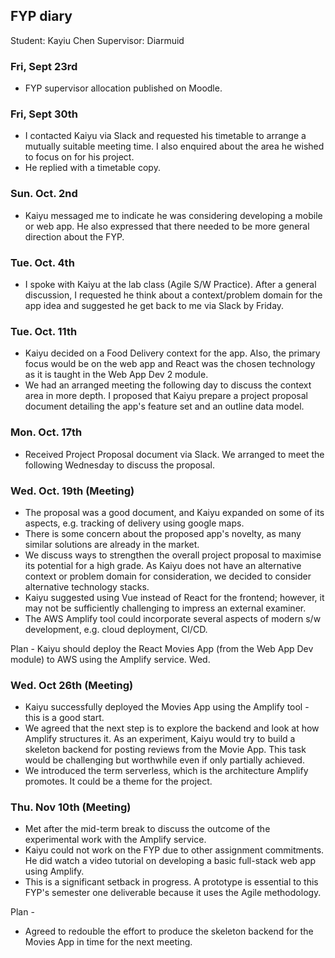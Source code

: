 ## FYP diary

Student: Kayiu Chen
Supervisor: Diarmuid

### Fri, Sept 23rd

+ FYP supervisor allocation published on Moodle.

### Fri, Sept 30th

+ I contacted Kaiyu via Slack and requested his timetable to arrange a mutually suitable meeting time. I also enquired about the area he wished to focus on for his project. 
+ He replied with a timetable copy.

### Sun. Oct. 2nd

+ Kaiyu messaged me to indicate he was considering developing a mobile or web app. He also expressed that there needed to be more general direction about the FYP.

### Tue. Oct. 4th

+ I spoke with Kaiyu at the lab class (Agile S/W Practice). After a general discussion, I requested he think about a context/problem domain for the app idea and suggested he get back to me via Slack by Friday.

### Tue. Oct. 11th

+ Kaiyu decided on a Food Delivery context for the app. Also, the primary focus would be on the web app and React was the chosen technology as it is taught in the Web App Dev 2 module.
+ We had an arranged meeting the following day to discuss the context area in more depth. I proposed that Kaiyu prepare a project proposal document detailing the app's feature set and an outline data model.

### Mon. Oct. 17th

+ Received Project Proposal document via Slack. We arranged to meet the following Wednesday to discuss the proposal.

### Wed. Oct. 19th (Meeting)

+ The proposal was a good document, and Kaiyu expanded on some of its aspects, e.g. tracking of delivery using google maps. 
+ There is some concern about the proposed app's novelty, as many similar solutions are already in the market.
+ We discuss ways to strengthen the overall project proposal to maximise its potential for a high grade. As Kaiyu does not have an alternative context or problem domain for consideration, we decided to consider alternative technology stacks. 
+ Kaiyu suggested using Vue instead of React for the frontend; however, it may not be sufficiently challenging to impress an external examiner.
+ The AWS Amplify tool could incorporate several aspects of modern s/w development, e.g. cloud deployment, CI/CD.

Plan - Kaiyu should deploy the React Movies App (from the Web App Dev module) to AWS using the Amplify service.
Wed. 


### Wed. Oct 26th (Meeting)
+ Kaiyu successfully deployed the Movies App using the Amplify tool - this is a good start.
+ We agreed that the next step is to explore the backend and look at how Amplify structures it. As an experiment,
Kaiyu would try to build a skeleton backend for posting reviews from the Movie App. This task would be challenging but worthwhile even if only partially achieved. 
+ We introduced the term serverless, which is the architecture Amplify promotes. It could be a theme for the project.

### Thu. Nov 10th  (Meeting)

+ Met after the mid-term break to discuss the outcome of the experimental work with the Amplify service. 
+ Kaiyu could not work on the FYP due to other assignment commitments. He did watch a video tutorial on developing a basic full-stack web app using Amplify.
+ This is a significant setback in progress. A prototype is essential to this FYP's semester one deliverable because it uses the Agile methodology.

Plan - 
+ Agreed to redouble the effort to produce the skeleton backend for the Movies App in time for the next meeting.
